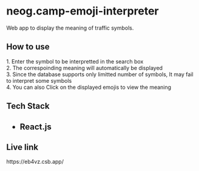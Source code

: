# neog.camp-emoji-interpreter

Web app to display the meaning of traffic symbols.

<h2>How to use</h2>
1. Enter the symbol to be interpretted in the search box<br>
2. The correspoinding meaning will automatically be displayed<br>
3. Since the database supports only limitted number of symbols, It may fail to interpret some symbols<br>
4. You can also Click on the displayed emojis to view the meaning

<h2>Tech Stack<h2>
  <ul>
   <li>React.js</li>
  </ul>
  
  <h2>Live link</h2>
  https://eb4vz.csb.app/
